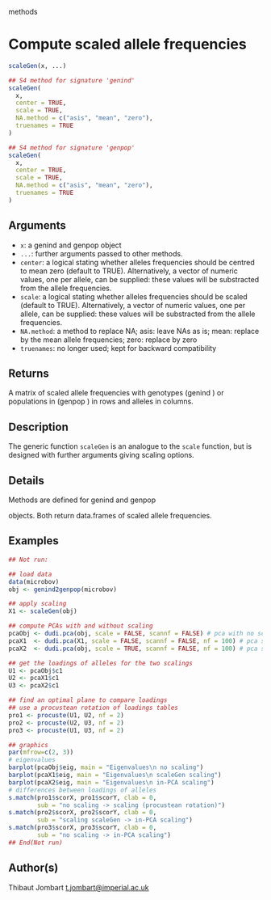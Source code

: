  methods

# Compute scaled allele frequencies

```r
scaleGen(x, ...)

## S4 method for signature 'genind'
scaleGen(
  x,
  center = TRUE,
  scale = TRUE,
  NA.method = c("asis", "mean", "zero"),
  truenames = TRUE
)

## S4 method for signature 'genpop'
scaleGen(
  x,
  center = TRUE,
  scale = TRUE,
  NA.method = c("asis", "mean", "zero"),
  truenames = TRUE
)
```

## Arguments

- `x`: a genind and genpop object
- `...`: further arguments passed to other methods.
- `center`: a logical stating whether alleles frequencies should be centred to mean zero (default to TRUE). Alternatively, a vector of numeric values, one per allele, can be supplied: these values will be substracted from the allele frequencies.
- `scale`: a logical stating whether alleles frequencies should be scaled (default to TRUE). Alternatively, a vector of numeric values, one per allele, can be supplied: these values will be substracted from the allele frequencies.
- `NA.method`: a method to replace NA; asis: leave NAs as is; mean: replace by the mean allele frequencies; zero: replace by zero
- `truenames`: no longer used; kept for backward compatibility

## Returns

A matrix of scaled allele frequencies with genotypes (genind ) or populations in (genpop ) in rows and alleles in columns.

## Description

The generic function `scaleGen` is an analogue to the `scale` function, but is designed with further arguments giving scaling options.

## Details

Methods are defined for genind and genpop

objects. Both return data.frames of scaled allele frequencies.

## Examples

```r
## Not run:

## load data
data(microbov)
obj <- genind2genpop(microbov)

## apply scaling
X1 <- scaleGen(obj)

## compute PCAs with and without scaling
pcaObj <- dudi.pca(obj, scale = FALSE, scannf = FALSE) # pca with no scaling
pcaX1  <- dudi.pca(X1, scale = FALSE, scannf = FALSE, nf = 100) # pca scaled using scaleGen()
pcaX2  <- dudi.pca(obj, scale = TRUE, scannf = FALSE, nf = 100) # pca scaled in-PCA

## get the loadings of alleles for the two scalings
U1 <- pcaObj$c1
U2 <- pcaX1$c1
U3 <- pcaX2$c1

## find an optimal plane to compare loadings
## use a procustean rotation of loadings tables
pro1 <- procuste(U1, U2, nf = 2)
pro2 <- procuste(U2, U3, nf = 2)
pro3 <- procuste(U1, U3, nf = 2)

## graphics
par(mfrow=c(2, 3))
# eigenvalues
barplot(pcaObj$eig, main = "Eigenvalues\n no scaling")
barplot(pcaX1$eig, main = "Eigenvalues\n scaleGen scaling")
barplot(pcaX2$eig, main = "Eigenvalues\n in-PCA scaling")
# differences between loadings of alleles
s.match(pro1$scorX, pro1$scorY, clab = 0,
        sub = "no scaling -> scaling (procustean rotation)")
s.match(pro2$scorX, pro2$scorY, clab = 0,
        sub = "scaling scaleGen -> in-PCA scaling")
s.match(pro3$scorX, pro3$scorY, clab = 0,
        sub = "no scaling -> in-PCA scaling")
## End(Not run)
```

## Author(s)

Thibaut Jombart t.jombart@imperial.ac.uk



